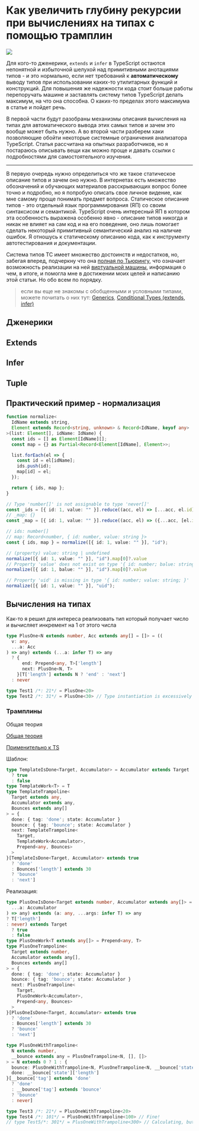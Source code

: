 # Как увеличить глубину рекурсии при вычислениях на типах с помощью трамплин

![](https://habrastorage.org/webt/qx/jo/md/qxjomdpfkxqcqxt8zd6qztsyqhg.png)

Для кого-то дженерики, `extends` и `infer` в TypeScript остаются непонятной и избыточной шелухой над примитивными анотациями типов - и это нормально, если нет требований к **автоматическому** выводу типов при использовании каких-то утилитарных функций и конструкций. Для повышения же надежности кода стоит больше работы перепоручать машине и заставлять систему типов TypeScript делать максимум, на что она способна. О каких-то пределах этого максимума в статье и пойдет речь.

В первой части будут разобраны механизмы описания вычисления на типах для автоматического вывода этих самых типов и зачем это вообще может быть нужно. А во второй части разберем хаки позволяющие обойти некоторые системные ограничения анализатора TypeScript. Статья рассчитана на опытных разработчиков, но я постараюсь описывать вещи как можно проще и давать ссылки с подробностями для самостоятельного изучения.

---

В первую очередь нужно определиться что же такое статическое описание типов и зачем оно нужно. В интернетах есть множество обозначений и обучающих материалов расскрывающих вопрос более точно и подробно, но я попробую описать свое личное видение, как мне самому проще понимать предмет вопроса. Статическое описание типов - это отдельный язык программирования (ЯП) со своим синтаксисом и семантикой. TypeScript очень интересный ЯП в котором эта особенность выражена особенно явно - описание типов никогда и никак не влияет на сам код и на его поведение, оно лишь помогает сделать некоторый примитивный семантический анализ на наличие ошибок. Я отношусь к статическому описанию кода, как к инструменту автотестирования и документации.

Система типов ТС имеет множество достоинств и недостатков, но, забегая вперед, подчеркну что она [полная по Тьюрингу](https://github.com/microsoft/TypeScript/issues/14833), что означает возможность реализации на ней [виртуальной машины](https://gist.github.com/acutmore/9d2ce837f019608f26ff54e0b1c23d6e), информация о чем, в итоге, и помогла мне в достижении моих целей и написанию этой статьи. Но обо всем по порядку.

> если вы еще не знакомы с обобщенными и условными типами, можете почитать о них тут: [Generics](https://nauchikus.github.io/typescript-definitive-guide/book/contents/Tipy-Obobshcheniya-Generics), [Conditional Types (extends, infer)](https://nauchikus.github.io/typescript-definitive-guide/book/contents/Uslovnye-tipy-Conditional-Types)

## Дженерики

## Extends

## Infer

## Tuple

## Практический пример - нормализация

```ts
function normalize<
  IdName extends string,
  Element extends Record<string, unknown> & Record<IdName, keyof any>
>(list: Element[], idName: IdName) {
  const ids = [] as Element[IdName][];
  const map = {} as Partial<Record<Element[IdName], Element>>;

  list.forEach(el => {
    const id = el[idName];
    ids.push(id);
    map[id] = el;
  });

  return { ids, map };
}

// Type 'number[]' is not assignable to type 'never[]'
const _ids = [{ id: 1, value: "" }].reduce((acc, el) => [...acc, el.id], [])
// _map: {}
const _map = [{ id: 1, value: "" }].reduce((acc, el) => ({...acc, [el.id]: el}), {})

// ids: number[]
// map: Record<number, { id: number, value: string }>
const { ids, map } = normalize([{ id: 1, value: "" }], "id");

// (property) value: string | undefined
normalize([{ id: 1, value: "" }], "id").map[0]?.value
// Property 'value' does not exist on type '{ id: number; balue: string; }'.
normalize([{ id: 1, balue: "" }], "id").map[0]?.value

// Property 'uid' is missing in type '{ id: number; value: string; }'
normalize([{ id: 1, value: "" }], "uid");
```


## Вычисления на типах

Как-то я решил для интереса реализовать тип который получает число и вычисляет инкремент на 1 от этого числа

```ts
type PlusOne<N extends number, Acc extends any[] = []> = ((
  v: any,
  ...a: Acc
) => any) extends (...a: infer T) => any
  ? {
      end: Prepend<any, T>['length']
      next: PlusOne<N, T>
    }[T['length'] extends N ? 'end' : 'next']
  : never

type Test1 /*: 21*/ = PlusOne<20>
type Test2 /*: 31*/ = PlusOne<30> // Type instantiation is excessively deep and possibly infinite.(2589)
```

### Трамплины

Общая теория

[Общая теория](https://blog.logrocket.com/using-trampolines-to-manage-large-recursive-loops-in-javascript-d8c9db095ae3/)

[Применительно к TS](https://github.com/microsoft/TypeScript/issues/14833#issuecomment-534274187)

Шаблон:

```ts
type TemplateIsDone<Target, Accumulator> = Accumulator extends Target
  ? true
  : false
type TemplateWork<T> = T
type TemplateTrampoline<
  Target extends any,
  Accumulator extends any,
  Bounces extends any[]
> = {
  done: { tag: 'done'; state: Accumulator }
  bounce: { tag: 'bounce'; state: Accumulator }
  next: TemplateTrampoline<
    Target,
    TemplateWork<Accumulator>,
    Prepend<any, Bounces>
  >
}[TemplateIsDone<Target, Accumulator> extends true
  ? 'done'
  : Bounces['length'] extends 30
  ? 'bounce'
  : 'next']
```

Реализация:

```ts
type PlusOneIsDone<Target extends number, Accumulator extends any[]> = (((
  ...a: Accumulator
) => any) extends (a: any, ...args: infer T) => any
? T['length']
: never) extends Target
  ? true
  : false
type PlusOneWork<T extends any[]> = Prepend<any, T>
type PlusOneTrampoline<
  Target extends number,
  Accumulator extends any[],
  Bounces extends any[]
> = {
  done: { tag: 'done'; state: Accumulator }
  bounce: { tag: 'bounce'; state: Accumulator }
  next: PlusOneTrampoline<
    Target,
    PlusOneWork<Accumulator>,
    Prepend<any, Bounces>
  >
}[PlusOneIsDone<Target, Accumulator> extends true
  ? 'done'
  : Bounces['length'] extends 30
  ? 'bounce'
  : 'next']

type PlusOneWithTrampoline<
  N extends number,
  __bounce extends any = PlusOneTrampoline<N, [], []>
> = N extends 0 ? 1 : {
  bounce: PlusOneWithTrampoline<N, PlusOneTrampoline<N, __bounce['state'], []>>
  done: __bounce['state']['length']
}[__bounce['tag'] extends 'done'
  ? 'done'
  : __bounce['tag'] extends 'bounce'
  ? 'bounce'
  : never]

type Test3 /*: 21*/ = PlusOneWithTrampoline<20>
type Test4 /*: 101*/ = PlusOneWithTrampoline<100> // Fine!
// type Test5/*: 301*/ = PlusOneWithTrampoline<300> // Calculating, but needs a lot of performance
```

